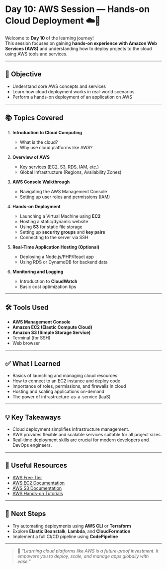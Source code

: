 # Day 10: AWS Session — Hands-on Cloud Deployment ☁️🚀

Welcome to **Day 10** of the learning journey!  
This session focuses on gaining **hands-on experience with Amazon Web Services (AWS)** and understanding how to deploy projects to the cloud using AWS tools and services.

---

## 📌 Objective

- Understand core AWS concepts and services
- Learn how cloud deployment works in real-world scenarios
- Perform a hands-on deployment of an application on AWS

---

## 📚 Topics Covered

1. **Introduction to Cloud Computing**
   - What is the cloud?
   - Why use cloud platforms like AWS?

2. **Overview of AWS**
   - Key services (EC2, S3, RDS, IAM, etc.)
   - Global Infrastructure (Regions, Availability Zones)

3. **AWS Console Walkthrough**
   - Navigating the AWS Management Console
   - Setting up user roles and permissions (IAM)

4. **Hands-on Deployment**
   - Launching a Virtual Machine using **EC2**
   - Hosting a static/dynamic website
   - Using **S3** for static file storage
   - Setting up **security groups** and **key pairs**
   - Connecting to the server via SSH

5. **Real-Time Application Hosting (Optional)**
   - Deploying a Node.js/PHP/React app
   - Using RDS or DynamoDB for backend data

6. **Monitoring and Logging**
   - Introduction to **CloudWatch**
   - Basic cost optimization tips

---

## 🛠️ Tools Used

- **AWS Management Console**
- **Amazon EC2 (Elastic Compute Cloud)**
- **Amazon S3 (Simple Storage Service)**
- Terminal (for SSH)
- Web browser

---

## ✅ What I Learned

- Basics of launching and managing cloud resources
- How to connect to an EC2 instance and deploy code
- Importance of roles, permissions, and firewalls in cloud
- Hosting and scaling applications on-demand
- The power of infrastructure-as-a-service (IaaS)

---

## 💡 Key Takeaways

- Cloud deployment simplifies infrastructure management.
- AWS provides flexible and scalable services suitable for all project sizes.
- Real-time deployment skills are crucial for modern developers and DevOps engineers.

---



## 🔗 Useful Resources

- [AWS Free Tier](https://aws.amazon.com/free)
- [AWS EC2 Documentation](https://docs.aws.amazon.com/ec2)
- [AWS S3 Documentation](https://docs.aws.amazon.com/s3)
- [AWS Hands-on Tutorials](https://aws.amazon.com/getting-started/hands-on)

---

## 🚀 Next Steps

- Try automating deployments using **AWS CLI** or **Terraform**
- Explore **Elastic Beanstalk**, **Lambda**, and **CloudFormation**
- Implement a full CI/CD pipeline using **CodePipeline**

---

> 🧠 _“Learning cloud platforms like AWS is a future-proof investment. It empowers you to deploy, scale, and manage apps globally with ease.”_

